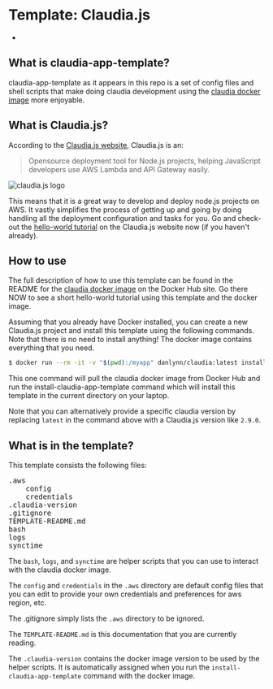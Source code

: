 # Template: Claudia.js

-

## What is claudia-app-template?

claudia-app-template as it appears in this repo is a set of config files and shell scripts that make doing claudia development using the [claudia docker image](https://hub.docker.com/r/danlynn/claudia/) more enjoyable.

## What is Claudia.js?

According to the [Claudia.js website](https://www.claudiajs.com), Claudia.js is an:

> Opensource deployment tool for Node.js projects, helping JavaScript developers use AWS Lambda and API Gateway easily.

![claudia.js logo](https://raw.githubusercontent.com/danlynn/claudia/master/claudiajs.png)

This means that it is a great way to develop and deploy node.js projects on AWS.  It vastly simplifies the process of getting up and going by doing handling all the deployment configuration and tasks for you.  Go and check-out the [hello-world tutorial](https://www.claudiajs.com/tutorials/hello-world-lambda.html) on the Claudia.js website now (if you haven't already).

## How to use

The full description of how to use this template can be found in the README for the [claudia docker image](https://hub.docker.com/r/danlynn/claudia/) on the Docker Hub site.  Go there NOW to see a short hello-world tutorial using this template and the docker image.

Assuming that you already have Docker installed, you can create a new Claudia.js project and install this template using the following commands.  Note that there is no need to install anything!  The docker image contains everything that you need.

```bash
$ docker run --rm -it -v "$(pwd):/myapp" danlynn/claudia:latest install-claudia-app-template
```

This one command will pull the claudia docker image from Docker Hub and run the install-claudia-app-template command which will install this template in the current directory on your laptop.

Note that you can alternatively provide a specific claudia version by replacing `latest` in the command above with a Claudia.js version like `2.9.0`.

## What is in the template?

This template consists the following files:

<pre>
.aws
    config
    credentials
.claudia-version
.gitignore
TEMPLATE-README.md
bash
logs
synctime
</pre>

The `bash`, `logs`, and `synctime` are helper scripts that you can use to interact with the claudia docker image.

The `config` and `credentials` in the `.aws` directory are default config files that you can edit to provide your own credentials and preferences for aws region, etc.

The .gitignore simply lists the `.aws` directory to be ignored.

The `TEMPLATE-README.md` is this documentation that you are currently reading.

The `.claudia-version` contains the docker image version to be used by the helper scripts.  It is automatically assigned when you run the `install-claudia-app-template` command with the docker image.
